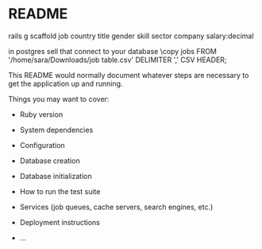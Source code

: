 # README

rails g scaffold job country title gender skill sector company salary:decimal

in postgres sell that connect to your database
\copy jobs FROM '/home/sara/Downloads/job table.csv' DELIMITER ',' CSV HEADER;

This README would normally document whatever steps are necessary to get the
application up and running.

Things you may want to cover:

* Ruby version

* System dependencies

* Configuration

* Database creation

* Database initialization

* How to run the test suite

* Services (job queues, cache servers, search engines, etc.)

* Deployment instructions

* ...
